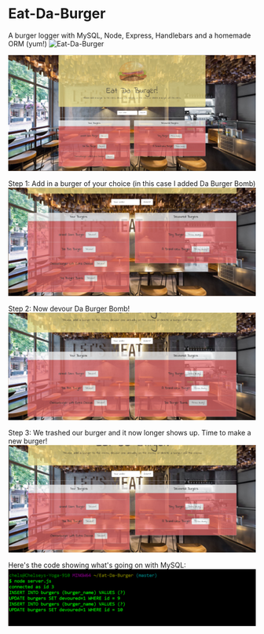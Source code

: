 # Eat-Da-Burger
A burger logger with MySQL, Node, Express, Handlebars and a homemade ORM (yum!)
![Eat-Da-Burger](https://chelseymarie6.github.io/Eat-Da-Burger/)

![Screenshot](/public/assets/img/eat.PNG)

Step 1: Add in a burger of your choice (in this case I added Da Burger Bomb)
![Screenshot](/public/assets/img/submit.PNG)

Step 2: Now devour Da Burger Bomb!
![Screenshot](/public/assets/img/devour.PNG)

Step 3: We trashed our burger and it now longer shows up. Time to make a new burger!
![Screenshot](/public/assets/img/thrownaway.PNG)

Here's the code showing what's going on with MySQL:
![Screenshot](/public/assets/img/code.PNG)

